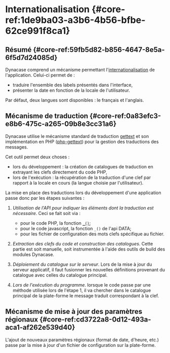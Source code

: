 # Internationalisation {#core-ref:1de9ba03-a3b6-4b56-bfbe-62ce991f8ca1}

## Résumé {#core-ref:59fb5d82-b856-4647-8e5a-6f5d7d24085d}

Dynacase comprend un mécanisme permettant l'[internationalisation][wfri18n] de l'application. Celui-ci permet de :

* traduire l'ensemble des labels présentés dans l'interface,
* présenter la date en fonction de la locale de l'utilisateur.
 
Par défaut, deux langues sont disponibles : le français et l'anglais.

## Mécanisme de traduction {#core-ref:0a83efc3-e8b6-475c-a265-09b8e3cc31a6}

Dynacase utilise le mécanisme standard de traduction [gettext](https://fr.wikipedia.org/wiki/Gettext) et son implémentation en PHP ([php-gettext](http://docs.php.net/manual/en/book.gettext.php)) pour la gestion des traductions des messages.

Cet outil permet deux choses :

* lors du développement : la création de catalogues de traduction en extrayant les clefs directement du code PHP,
* lors de l'exécution : la récupération de la traduction d'une clef par rapport à la locale en cours (la langue choisie par l'utilisateur).

La mise en place des traductions lors du développement d'une application passe donc par les étapes suivantes :

1. *Utilisation de l'API pour indiquer les éléments dont la traduction est nécessaire*.  Ceci se fait soit via :
    
    * pour le code PHP, la fonction [`_()`](http://php.net/manual/en/function.gettext.php);
    * pour le code javascript, la fonction `_()` de l'api DATA;
    * pour les fichier de configuration des mots clefs spécifique au fichier.
2. *Extraction des clefs du code et construction des catalogues*.  Cette partie est soit manuelle, soit instrumentée à l'aide des outils de build des modules Dynacase.
3. *Déploiement du catalogue sur le serveur*.  Lors de la mise à jour du serveur applicatif, il faut fusionner les nouvelles définitions provenant du catalogue avec celles du catalogue principal.
4. *Lors de l'exécution du programme*.  lorsque le code passe par une méthode utilisée lors de l'étape 1, il va chercher dans le catalogue principal de la plate-forme le message traduit correspondant à la clef.

## Mécanisme de mise à jour des paramètres régionaux {#core-ref:cd3722a8-0d12-493a-aca1-af262e539d40}

L'ajout de nouveaux paramètres régionaux (format de date, d'heure, etc.) passe par la mise à jour d'un fichier de configuration sur la plate-forme.


[wfri18n]:  https://fr.wikipedia.org/wiki/Internationalisation_de_logiciel
